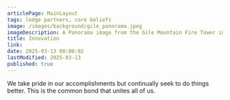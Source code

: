 ```yaml
---
articlePage: MainLayout
tags: ledge partners, core beliefs
image: /images/background/gile_panorama.jpeg
imageDescription: A Panorama image from the Gile Mountain Fire Tower in Norwich, VT
title: Innovation
link:
date: 2025-03-13 00:00:02
lastModified: 2025-03-13
published: true
---
```

We take pride in our accomplishments but continually seek to do things better. This is the common bond that unites all of us.
